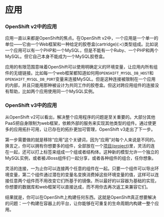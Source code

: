 # 应用

### OpenShift v2中的应用

应用一直以来都是OpenShift的焦点。在OpenShift v2中，一个应用是一个单一的单位——它由一个Web框架和一种给定的胶卷盒(cartridge)(:<)类型组成。比如说一个应用可以有一个PHP和一个MySQL，但是不能有一个Ruby、一个PHP和两个MySQL。但它自己本身不能成为一个MySQL胶卷盒。

应用的有限范围意味着OpenShift可以使用明确定义的环境变量，让应用内所有组件的无缝链接。比如每一个web框架都知道如何用`OPENSHIFT_MYSQL_DB_HOST`和`OPENSHIFT_MYSQL_DB_PORT`变量来连接MySQL。但是这种连接被限制在一个应用的内部，并且只能用那种被设计为共同工作的胶卷盒。但这对跨应用组件的连接没有帮助，比如两个应用使用同一个MySQL实例。

### OpenShift v3中的应用

从OpenShift v2可以看出，解决整个应用程序的问题是至关重要的。大部分其他PaaS把自身限制为web框架，依赖外部的服务来实现其他类型的组件。通过使更多的应用拓扑可用，让已存在的拓扑更加可管理，OpenShift v3走出了下一步。

第一步需要做的就是移除“应用”这个关键词，因为“应用”对每个人来说是不同的。换言之，你可以拥有你想要多的组件，全部放在一个[项目(project)](https://docs.openshift.org/latest/architecture/core_concepts/projects_and_users.html#projects)里，灵活的连在一起，还可以打上标签来组成一个组或者结构体。这种新的模型允许一个独立的MySQL实例，或者被JBoss组件们一起分享，或者各种组件的组合，任你想象。

灵活的连接，一为止你可以连接两个任意的组件在一起。只要一个组件可以导出环境变量，第二个组件通过潜在的变量名变换消费掉这些环境变量的值，这样可以连接任意两个组件而不用改变它们所基于的镜像。所以最好的以容器为基础的实现，你想要的数据库和web框架可以直接达成，而不用你去再次返工来兼容它们。

结果就是，你可以在OpenShift上构建任何东西。这就是OpenShift真正想要解决的问题：一个构建在容器上的平台，让你能够在可重复的生命周期内构建一整个应用。
